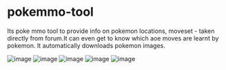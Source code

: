 # pokemmo-tool
Its poke mmo tool to provide info on pokemon locations, moveset - taken directly from forum.It can even get to know which aoe moves are learnt by pokemon.
It automatically downloads pokemon images.

![image](https://github.com/dziulatex/pokemmo-tool/assets/38464243/6f46b32e-2ca5-4200-b66c-d3b4f1c232f4)
![image](https://github.com/dziulatex/pokemmo-tool/assets/38464243/45c531e3-2c65-4c9c-a3c5-efb873f582ff)
![image](https://github.com/dziulatex/pokemmo-tool/assets/38464243/4e7ccc99-4f62-4212-a2d1-468c888d7b38)
![image](https://github.com/dziulatex/pokemmo-tool/assets/38464243/43932323-b58d-4436-a4b9-b9d4ac9eae3a)
![image](https://github.com/dziulatex/pokemmo-tool/assets/38464243/7b0f72fd-55a3-4cab-a0c1-832b1dc6bb1f)



